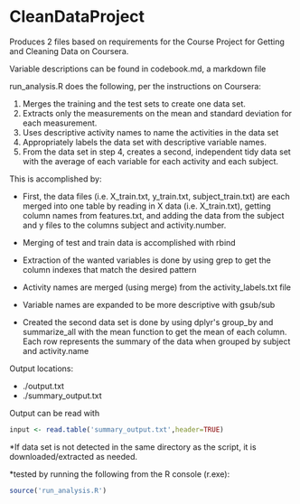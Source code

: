# CleanDataProject

Produces 2 files based on requirements for the Course Project for Getting and Cleaning Data on Coursera.

Variable descriptions can be found in codebook.md, a markdown file

run_analysis.R does the following, per the instructions on Coursera:

1. Merges the training and the test sets to create one data set.
2. Extracts only the measurements on the mean and standard deviation for each measurement.
3. Uses descriptive activity names to name the activities in the data set
4. Appropriately labels the data set with descriptive variable names.
5. From the data set in step 4, creates a second, independent tidy data set with the average of each variable for each activity and each subject.


This is accomplished by:


- First, the data files (i.e. X_train.txt, y_train.txt, subject_train.txt) are each merged into one table by reading in X data (i.e. X_train.txt), getting column names from features.txt, and adding the data from the subject and y files to the columns subject and activity.number.

- Merging of test and train data is accomplished with rbind

- Extraction of the wanted variables is done by using grep to get the column indexes that match the desired pattern

- Activity names are merged (using merge) from the activity_labels.txt file

- Variable names are expanded to be more descriptive with gsub/sub

- Created the second data set is done by using dplyr's group_by and summarize_all with the mean function to get the mean of each column.  Each row represents the summary of the data when grouped by subject and activity.name

Output locations: 
- ./output.txt 
- ./summary_output.txt 

Output can be read with 
``` R
input <- read.table('summary_output.txt',header=TRUE)
```
*If data set is not detected in the same directory as the script, it is downloaded/extracted as needed.


*tested by running the following from the R console (r.exe):
``` R
source('run_analysis.R')
```